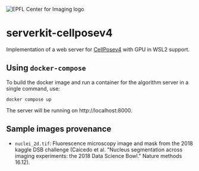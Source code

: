 ![EPFL Center for Imaging logo](https://imaging.epfl.ch/resources/logo-for-gitlab.svg)
# serverkit-cellposev4

Implementation of a web server for [CellPosev4](https://github.com/MouseLand/cellpose) with GPU in WSL2 support. 


## Using `docker-compose`

To build the docker image and run a container for the algorithm server in a single command, use:

```
docker compose up
```

The server will be running on http://localhost:8000.

## Sample images provenance

- `nuclei_2d.tif`: Fluorescence microscopy image and mask from the 2018 kaggle DSB challenge (Caicedo et al. "Nucleus segmentation across imaging experiments: the 2018 Data Science Bowl." Nature methods 16.12).